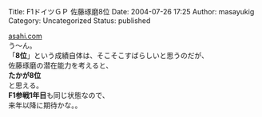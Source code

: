 Title: F1ドイツＧＰ 佐藤琢磨8位
Date: 2004-07-26 17:25
Author: masayukig
Category: Uncategorized
Status: published

[asahi.com](http://www.asahi.com/sports/update/0725/175.html?2004)  
う〜ん。  
「**8位**」という成績自体は、そこそこすばらしいと思うのだが、  
佐藤琢磨の潜在能力を考えると、  
**たかが8位**  
と思える。  
**F1参戦1年目**も同じ状態なので、  
来年以降に期待かな。。
